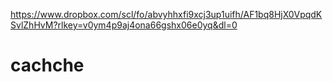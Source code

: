 https://www.dropbox.com/scl/fo/abvyhhxfi9xcj3up1uifh/AF1bq8HjX0VpqdKSvlZhHvM?rlkey=v0ym4p9aj4ona66gshx06e0yq&dl=0

# cachche
